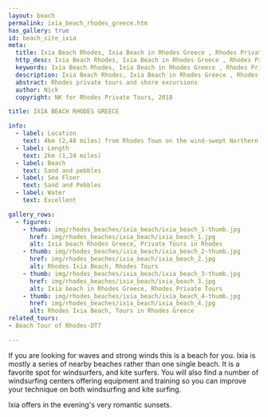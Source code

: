 ```yaml
---
layout: beach
permalink: ixia_beach_rhodes_greece.htm
has_gallery: true
id: beach_site_ixia
meta:
  title: Ixia Beach Rhodes, Ixia Beach in Rhodes Greece , Rhodes Private Tours
  http_desc: Ixia Beach Rhodes, Ixia Beach in Rhodes Greece , Rhodes Private Tours
  keywords: Ixia Beach Rhodes, Ixia Beach in Rhodes Greece , Rhodes Private Tours
  description: Ixia Beach Rhodes, Ixia Beach in Rhodes Greece , Rhodes Private Tours
  abstract: Rhodes private tours and shore excursions
  author: Nick
  copyright: NK for Rhodes Private Tours, 2018

title: IXIA BEACH RHODES GREECE

info:
  - label: Location
    text: 4km (2,48 miles) from Rhodes Town on the wind-swept Northern Coast of Rhodes
  - label: Length
    text: 2km (1,24 miles)
  - label: Beach
    text: Sand and pebbles
  - label: Sea Floor
    text: Sand and Pebbles
  - label: Water
    text: Excellent

gallery_rows:
  - figures:
    - thumb: img/rhodes_beaches/ixia_beach/ixia_beach_1-thumb.jpg
      href: img/rhodes_beaches/ixia_beach/ixia_beach_1.jpg
      alt: Ixia beach Rhodes Greece, Private Tours in Rhodes
    - thumb: img/rhodes_beaches/ixia_beach/ixia_beach_2-thumb.jpg
      href: img/rhodes_beaches/ixia_beach/ixia_beach_2.jpg
      alt: Rhodes Ixia Beach, Rhodes Tours
    - thumb: img/rhodes_beaches/ixia_beach/ixia_beach_3-thumb.jpg
      href: img/rhodes_beaches/ixia_beach/ixia_beach_3.jpg
      alt: Ixia beach in Rhodes Greece, Rhodes Private Tours
    - thumb: img/rhodes_beaches/ixia_beach/ixia_beach_4-thumb.jpg
      href: img/rhodes_beaches/ixia_beach/ixia_beach_4.jpg
      alt: Rhodes Ixia Beach, Tours in Rhodes Greece
related_tours:
- Beach Tour of Rhodes-DT7

---
```

If you are looking for waves and strong winds this is a beach for you. Ixia is mostly a series of nearby beaches rather than one single beach. It is a favorite spot for windsurfers, and kite surfers. You will also find a number of windsurfing centers offering equipment and training so you can improve your technique on both windsurfing and kite surfing.

Ixia offers in the evening's very romantic sunsets.